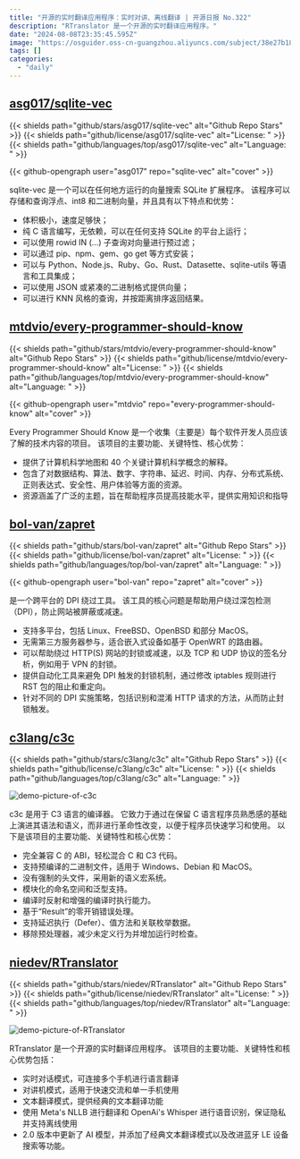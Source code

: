 ```yaml
---
title: "开源的实时翻译应用程序：实时对讲、离线翻译 | 开源日报 No.322"
description: "RTranslator 是一个开源的实时翻译应用程序。"
date: "2024-08-08T23:35:45.595Z"
image: "https://osguider.oss-cn-guangzhou.aliyuncs.com/subject/38e27b1867beff635b12e7adb7cbefbc.png"
tags: []
categories:
  - "daily"
---
```


## [asg017/sqlite-vec](https://github.com/asg017/sqlite-vec)

{{< shields path="github/stars/asg017/sqlite-vec" alt="Github Repo Stars" >}} {{< shields path="github/license/asg017/sqlite-vec" alt="License: " >}} {{< shields path="github/languages/top/asg017/sqlite-vec" alt="Language: " >}}

{{< github-opengraph user="asg017" repo="sqlite-vec" alt="cover" >}}

sqlite-vec 是一个可以在任何地方运行的向量搜索 SQLite 扩展程序。
该程序可以存储和查询浮点、int8 和二进制向量，并且具有以下特点和优势：

- 体积极小，速度足够快；
- 纯 C 语言编写，无依赖，可以在任何支持 SQLite 的平台上运行；
- 可以使用 rowid IN (...) 子查询对向量进行预过滤；
- 可以通过 pip、npm、gem、go get 等方式安装；
- 可以与 Python、Node.js、Ruby、Go、Rust、Datasette、sqlite-utils 等语言和工具集成；
- 可以使用 JSON 或紧凑的二进制格式提供向量；
- 可以进行 KNN 风格的查询，并按距离排序返回结果。
  
## [mtdvio/every-programmer-should-know](https://github.com/mtdvio/every-programmer-should-know)

{{< shields path="github/stars/mtdvio/every-programmer-should-know" alt="Github Repo Stars" >}} {{< shields path="github/license/mtdvio/every-programmer-should-know" alt="License: " >}} {{< shields path="github/languages/top/mtdvio/every-programmer-should-know" alt="Language: " >}}

{{< github-opengraph user="mtdvio" repo="every-programmer-should-know" alt="cover" >}}

Every Programmer Should Know 是一个收集（主要是）每个软件开发人员应该了解的技术内容的项目。
该项目的主要功能、关键特性、核心优势：

- 提供了计算机科学地图和 40 个关键计算机科学概念的解释。
- 包含了对数据结构、算法、数字、字符串、延迟、时间、内存、分布式系统、正则表达式、安全性、用户体验等方面的资源。
- 资源涵盖了广泛的主题，旨在帮助程序员提高技能水平，提供实用知识和指导
  
## [bol-van/zapret](https://github.com/bol-van/zapret)

{{< shields path="github/stars/bol-van/zapret" alt="Github Repo Stars" >}} {{< shields path="github/license/bol-van/zapret" alt="License: " >}} {{< shields path="github/languages/top/bol-van/zapret" alt="Language: " >}}

{{< github-opengraph user="bol-van" repo="zapret" alt="cover" >}}

 是一个跨平台的 DPI 绕过工具。
该工具的核心问题是帮助用户绕过深包检测（DPI），防止网站被屏蔽或减速。

- 支持多平台，包括 Linux、FreeBSD、OpenBSD 和部分 MacOS。
- 无需第三方服务器参与，适合嵌入式设备如基于 OpenWRT 的路由器。
- 可以帮助绕过 HTTP(S) 网站的封锁或减速，以及 TCP 和 UDP 协议的签名分析，例如用于 VPN 的封锁。
- 提供自动化工具来避免 DPI 触发的封锁机制，通过修改 iptables 规则进行 RST 包的阻止和重定向。
- 针对不同的 DPI 实施策略，包括识别和混淆 HTTP 请求的方法，从而防止封锁触发。
  
## [c3lang/c3c](https://github.com/c3lang/c3c)

{{< shields path="github/stars/c3lang/c3c" alt="Github Repo Stars" >}} {{< shields path="github/license/c3lang/c3c" alt="License: " >}} {{< shields path="github/languages/top/c3lang/c3c" alt="Language: " >}}

![demo-picture-of-c3c](https://static.osguider.com/subject/github/c3lang/c3c/d5c303f97a8f17742cd676b04b5d4cf1.png)

c3c 是用于 C3 语言的编译器。
它致力于通过在保留 C 语言程序员熟悉感的基础上演进其语法和语义，而非进行革命性改变，以便于程序员快速学习和使用。
以下是该项目的主要功能、关键特性和核心优势：

- 完全兼容 C 的 ABI，轻松混合 C 和 C3 代码。
- 支持预编译的二进制文件，适用于 Windows、Debian 和 MacOS。
- 没有强制的头文件，采用新的语义宏系统。
- 模块化的命名空间和泛型支持。
- 编译时反射和增强的编译时执行能力。
- 基于“Result”的零开销错误处理。
- 支持延迟执行（Defer）、值方法和关联枚举数据。
- 移除预处理器，减少未定义行为并增加运行时检查。
  
## [niedev/RTranslator](https://github.com/niedev/RTranslator)

{{< shields path="github/stars/niedev/RTranslator" alt="Github Repo Stars" >}} {{< shields path="github/license/niedev/RTranslator" alt="License: " >}} {{< shields path="github/languages/top/niedev/RTranslator" alt="Language: " >}}

![demo-picture-of-RTranslator](https://picgo-daily.oss-cn-guangzhou.aliyuncs.com/picgo-daily/2024/47b368971cab1fcd7927f8c03058a785.png)

RTranslator 是一个开源的实时翻译应用程序。
该项目的主要功能、关键特性和核心优势包括：

- 实时对话模式，可连接多个手机进行语言翻译
- 对讲机模式，适用于快速交流和单一手机使用
- 文本翻译模式，提供经典的文本翻译功能
- 使用 Meta's NLLB 进行翻译和 OpenAi's Whisper 进行语音识别，保证隐私并支持离线使用
- 2.0 版本中更新了 AI 模型，并添加了经典文本翻译模式以及改进蓝牙 LE 设备搜索等功能。
  
